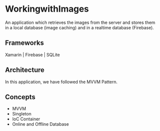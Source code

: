 # WorkingwithImages

An application which retrieves the images from the server and stores them in a local database (image caching) and in a realtime database (Firebase).

## Frameworks

Xamarin | Firebase | SQLite

## Architecture
In this application, we have followed the MVVM Pattern.

## Concepts

- MVVM
- Singleton
- IoC Container
- Online and Offline Database 
